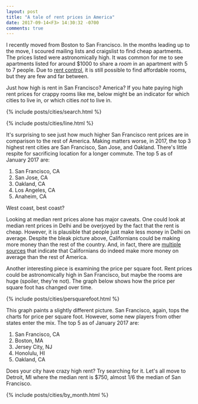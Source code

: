```yaml
---
layout: post
title: "A tale of rent prices in America"
date: 2017-09-14<F3> 14:30:32 -0700
comments: true
---
```


I recently moved from Boston to San Francisco. In the months leading up to the move, I scoured mailing lists and craigslist to find cheap apartments. The prices listed were astronomically high. It was common for me to see apartments listed for around $1000 to share a _room_ in an apartment with 5 to 7 people. Due to [rent control](https://www.sftu.org/rentcontrol/), it is still possible to find affordable rooms, but they are few and far between.

Just how high is rent in San Francisco? America? If you hate paying high rent prices for crappy rooms like me, below might be an indicator for which cities to live in, or which cities _not_ to live in.

{% include posts/cities/search.html %}

{% include posts/cities/line.html %}

It's surprising to see just how much higher San Francisco rent prices are in comparison to the rest of America. Making matters worse, in 2017, the top 3 highest rent cities are San Francisco, San Jose, and Oakland. There's little respite for sacrificing location for a longer commute. The top 5 as of January 2017 are:

1. San Francisco, CA
2. San Jose, CA
3. Oakland, CA
4. Los Angeles, CA
5. Anaheim, CA

West coast, best coast?

Looking at median rent prices alone has major caveats. One could look at median rent prices in Delhi and be overjoyed by the fact that the rent is cheap. However, it is plausible that people just make less money in Delhi on average. Despite the bleak picture above, Californians could be making more money than the rest of the country. And, in fact, there are [multiple](https://www.forbes.com/sites/jacquelynsmith/2013/11/27/the-u-s-cities-where-people-earn-the-biggest-and-smallest-paychecks/#369770d43b0d) [sources](http://www.businessinsider.com/best-places-to-live-in-america-for-a-high-salary-2016-3/#2-san-francisco-california-19) that indicate that Californians do indeed make more money on average than the rest of America.

Another interesting piece is examining the price per square foot. Rent prices could be astronomically high in San Francisco, but maybe the rooms are huge (spoiler, they're not). The graph below shows how the price per square foot has changed over time.

{% include posts/cities/persquarefoot.html %}

This graph paints a slightly different picture. San Francisco, again, tops the charts for price per square foot. However, some new players from other states enter the mix. The top 5 as of January 2017 are:

1. San Francisco, CA
2. Boston, MA
3. Jersey City, NJ
4. Honolulu, HI
5. Oakland, CA

Does your city have crazy high rent? Try searching for it. Let's all move to Detroit, MI where the median rent is $750, almost 1/6 the median of San Francisco.

{% include posts/cities/by_month.html %}

